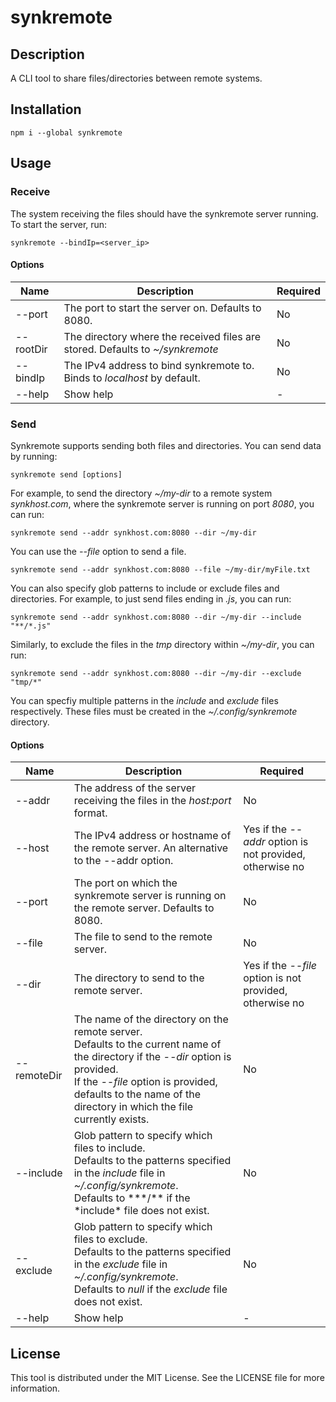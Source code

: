 # synkremote

## Description

A CLI tool to share files/directories between remote systems.

## Installation

    npm i --global synkremote

## Usage

### Receive

The system receiving the files should have the synkremote server running. To start the server, run:

    synkremote --bindIp=<server_ip>

#### Options

| Name      | Description                                                                   | Required |
| --------- | ----------------------------------------------------------------------------- | -------- |
| --port    | The port to start the server on. Defaults to 8080.                            | No       |
| --rootDir | The directory where the received files are stored. Defaults to _~/synkremote_ | No       |
| --bindIp  | The IPv4 address to bind synkremote to. Binds to _localhost_ by default.      | No       |
| --help    | Show help                                                                     | -        |

### Send

Synkremote supports sending both files and directories. You can send data by running:

    synkremote send [options]

For example, to send the directory _~/my-dir_ to a remote system _synkhost.com_, where the synkremote server is running on port _8080_, you can run:

    synkremote send --addr synkhost.com:8080 --dir ~/my-dir

You can use the _--file_ option to send a file.

    synkremote send --addr synkhost.com:8080 --file ~/my-dir/myFile.txt

You can also specify glob patterns to include or exclude files and directories. For example, to just send files ending in _.js_, you can run:

    synkremote send --addr synkhost.com:8080 --dir ~/my-dir --include "**/*.js"

Similarly, to exclude the files in the _tmp_ directory within _~/my-dir_, you can run:

    synkremote send --addr synkhost.com:8080 --dir ~/my-dir --exclude "tmp/*"

You can specfiy multiple patterns in the _include_ and _exclude_ files respectively. These files must be created in the _~/.config/synkremote_ directory.

#### Options

| Name        | Description                                                                                                                                                                                                                                                | Required                                                 |
| ----------- | ---------------------------------------------------------------------------------------------------------------------------------------------------------------------------------------------------------------------------------------------------------- | -------------------------------------------------------- |
| --addr      | The address of the server receiving the files in the _host:port_ format.                                                                                                                                                                                   | No                                                       |
| --host      | The IPv4 address or hostname of the remote server. An alternative to the --addr option.                                                                                                                                                                    | Yes if the _--addr_ option is not provided, otherwise no |
| --port      | The port on which the synkremote server is running on the remote server. Defaults to 8080.                                                                                                                                                                 | No                                                       |
| --file      | The file to send to the remote server.                                                                                                                                                                                                                     | No                                                       |
| --dir       | The directory to send to the remote server.                                                                                                                                                                                                                | Yes if the _--file_ option is not provided, otherwise no |
| --remoteDir | The name of the directory on the remote server. <br/> Defaults to the current name of the directory if the _--dir_ option is provided. <br/> If the _--file_ option is provided, defaults to the name of the directory in which the file currently exists. | No                                                       |
| --include   | Glob pattern to specify which files to include. <br/> Defaults to the patterns specified in the _include_ file in _~/.config/synkremote_. <br/> Defaults to \*\*\*/\** if the *include\* file does not exist.                                              | No                                                       |
| --exclude   | Glob pattern to specify which files to exclude. <br/> Defaults to the patterns specified in the _exclude_ file in _~/.config/synkremote_. <br/> Defaults to _null_ if the _exclude_ file does not exist.                                                   | No                                                       |
| --help      | Show help                                                                                                                                                                                                                                                  | -                                                        |

## License

This tool is distributed under the MIT License. See the LICENSE file for more information.
